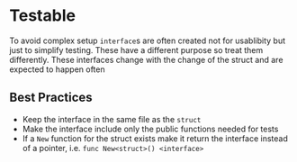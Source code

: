 # Testable

To avoid complex setup `interface`s are often created not for usablibity but just to simplify testing. These have a different purpose so treat them differently. These interfaces change with the change of the struct and are expected to happen often

## Best Practices

* Keep the interface in the same file as the `struct`
* Make the interface include only the public functions needed for tests
* If a `New` function for the struct exists make it return the interface instead of a pointer, i.e. `func New<struct>() <interface>`

